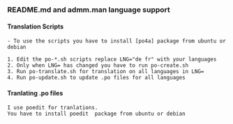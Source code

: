 ### README.md and admm.man language support

#### Translation Scripts
    - To use the scripts you have to install [po4a] package from ubuntu or debian

    1. Edit the po-*.sh scripts replace LNG="de fr" with your languages
    2. Only when LNG= has changed you have to run po-create.sh
    3. Run po-translate.sh for translation on all languages in LNG=
    4. Run po-update.sh to update .po files for all languages

#### Tranlating .po files
    I use poedit for tranlations.
    You have to install poedit  package from ubuntu or debian